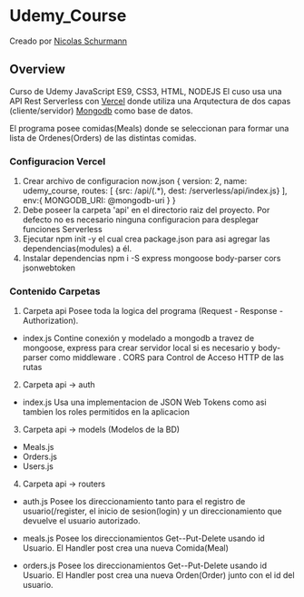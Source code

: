 # Udemy_Course

Creado por [Nicolas Schurmann](https://www.udemy.com/share/102XRmA0Edd11aRHo=/)

## Overview
Curso de Udemy JavaScript ES9, CSS3, HTML, NODEJS
El cuso usa una API Rest Serverless con [Vercel](https://vercel.com) donde utiliza una Arqutectura de dos capas (cliente/servidor) [Mongodb]( https://www.mongodb.com) como base de datos.

El programa posee comidas(Meals) donde se seleccionan para formar una lista de Ordenes(Orders) de las distintas comidas.

### Configuracion Vercel
1. Crear archivo de configuracion now.json 
{
	version: 2,
	name: udemy_course,
	routes: [
		{src: /api/(.*), dest: /serverless/api/index.js}
	],
	env:{
		MONGODB_URI: @mongodb-uri
	}
}
2. Debe poseer la carpeta 'api' en el directorio raiz del proyecto. Por defecto no es necesario ninguna configuracion para desplegar funciones Serverless
3. Ejecutar npm init -y el cual crea package.json para asi agregar las dependencias(modules) a él.
4. Instalar dependencias npm i -S express mongoose body-parser cors jsonwebtoken

### Contenido Carpetas
1. Carpeta api 
Posee toda la logica del programa (Request - Response - Authorization). 
- index.js Contine conexión y modelado a mongodb a travez de mongoose, express para crear servidor local si es necesario y body-parser como middleware . CORS para Control de Acceso HTTP de las rutas

2. Carpeta api -> auth
- index.js 
Usa una implementacion de JSON Web Tokens como asi tambien los roles permitidos en la aplicacion

3. Carpeta api -> models (Modelos de la BD)
- Meals.js
- Orders.js
- Users.js

4. Carpeta api -> routers
- auth.js Posee los direccionamiento tanto para el registro de usuario(/register, el inicio de sesion(login) y un direccionamiento que devuelve el usuario autorizado.

- meals.js Posee los direccionamientos Get--Put-Delete usando id Usuario. El Handler post crea una nueva Comida(Meal)

- orders.js Posee los direccionamientos Get--Put-Delete usando id Usuario. El Handler post crea una nueva Orden(Order) junto con el id del usuario.

